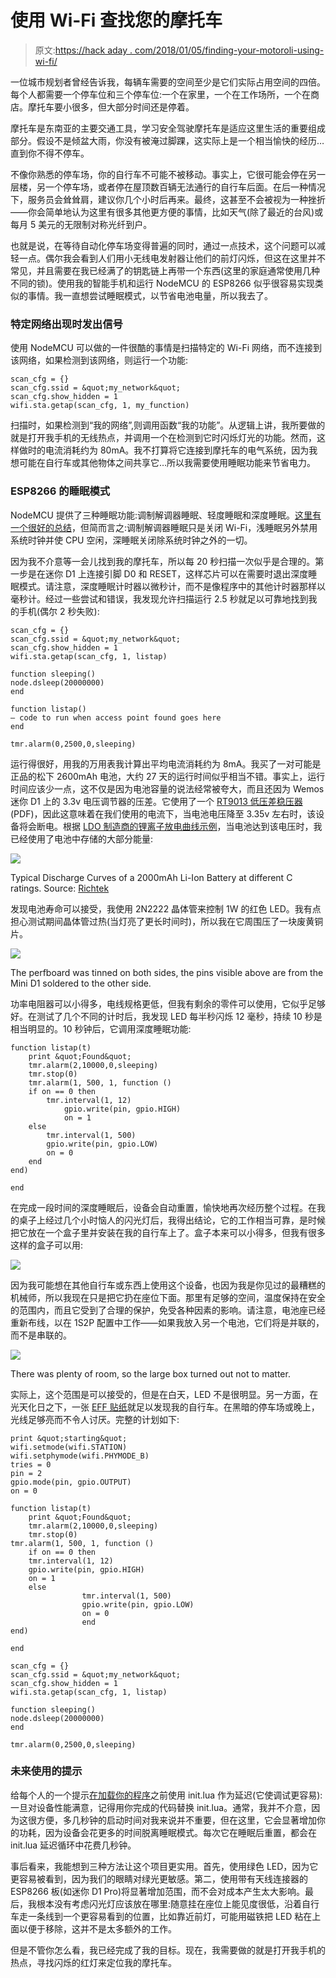 # 使用 Wi-Fi 查找您的摩托车

> 原文:[https://hack aday . com/2018/01/05/finding-your-motoroli-using-wi-fi/](https://hackaday.com/2018/01/05/finding-your-motorbike-using-wi-fi/)

一位城市规划者曾经告诉我，每辆车需要的空间至少是它们实际占用空间的四倍。每个人都需要一个停车位和三个停车位:一个在家里，一个在工作场所，一个在商店。摩托车要小很多，但大部分时间还是停着。

摩托车是东南亚的主要交通工具，学习安全驾驶摩托车是适应这里生活的重要组成部分。假设不是倾盆大雨，你没有被淹过脚踝，这实际上是一个相当愉快的经历…直到你不得不停车。

不像你熟悉的停车场，你的自行车不可能不被移动。事实上，它很可能会停在另一层楼，另一个停车场，或者停在屋顶数百辆无法通行的自行车后面。在后一种情况下，服务员会耸耸肩，建议你几个小时后再来。最终，这甚至不会被视为一种挫折——你会简单地认为这里有很多其他更方便的事情，比如天气(除了最近的台风)或每月 5 美元的无限制对称光纤到户。

也就是说，在等待自动化停车场变得普遍的同时，通过一点技术，这个问题可以减轻一点。偶尔我会看到人们用小无线电发射器让他们的前灯闪烁，但这在这里并不常见，并且需要在我已经满了的钥匙链上再带一个东西(这里的家庭通常使用几种不同的锁)。使用我的智能手机和运行 NodeMCU 的 ESP8266 似乎很容易实现类似的事情。我一直想尝试睡眠模式，以节省电池电量，所以我去了。

### 特定网络出现时发出信号

使用 NodeMCU 可以做的一件很酷的事情是扫描特定的 Wi-Fi 网络，而不连接到该网络，如果检测到该网络，则运行一个功能:

```
scan_cfg = {}
scan_cfg.ssid = &quot;my_network&quot;
scan_cfg.show_hidden = 1
wifi.sta.getap(scan_cfg, 1, my_function)
```

扫描时，如果检测到“我的网络”,则调用函数“我的功能”。从逻辑上讲，我所要做的就是打开我手机的无线热点，并调用一个在检测到它时闪烁灯光的功能。然而，这样做时的电流消耗约为 80mA。我不打算将它连接到摩托车的电气系统，因为我想可能在自行车或其他物体之间共享它…所以我需要使用睡眠功能来节省电力。

### ESP8266 的睡眠模式

NodeMCU 提供了三种睡眠功能:调制解调器睡眠、轻度睡眠和深度睡眠。[这里有一个很好的总结](http://www.losant.com/blog/making-the-esp8266-low-powered-with-deep-sleep)，但简而言之:调制解调器睡眠只是关闭 Wi-Fi，浅睡眠另外禁用系统时钟并使 CPU 空闲，深睡眠关闭除系统时钟之外的一切。

因为我不介意等一会儿找到我的摩托车，所以每 20 秒扫描一次似乎是合理的。第一步是在迷你 D1 上连接引脚 D0 和 RESET，这样芯片可以在需要时退出深度睡眠模式。请注意，深度睡眠计时器以微秒计，而不是像程序中的其他计时器那样以毫秒计。经过一些尝试和错误，我发现允许扫描运行 2.5 秒就足以可靠地找到我的手机(偶尔 2 秒失败):

```
scan_cfg = {}
scan_cfg.ssid = &quot;my_network&quot;
scan_cfg.show_hidden = 1
wifi.sta.getap(scan_cfg, 1, listap)

function sleeping()
node.dsleep(20000000)
end

function listap()
– code to run when access point found goes here
end

tmr.alarm(0,2500,0,sleeping)
```

运行得很好，用我的万用表我计算出平均电流消耗约为 8mA。我买了一对可能是正品的松下 2600mAh 电池，大约 27 天的运行时间似乎相当不错。事实上，运行时间应该少一点，这不仅是因为电池容量的说法经常被夸大，而且还因为 Wemos 迷你 D1 上的 3.3v 电压调节器的压差。它使用了一个 [RT9013 低压差稳压器](http://www.richtek.com/assets/product_file/RT9013/DS9013-10.pdf) (PDF)，因此这意味着在我们使用的电流下，当电池电压降至 3.35v 左右时，该设备将会断电。根据 [LDO 制造商的锂离子放电曲线示例](http://www.richtek.com/battery-management/en/designing-liion.html)，当电池达到该电压时，我已经使用了电池中存储的大部分能量:

![](../Images/0656ddbc4acbcdfff432600486b87554.png)

Typical Discharge Curves of a 2000mAh Li-Ion Battery at different C ratings. Source: [Richtek](http://www.richtek.com/battery-management/en/designing-liion.html)

发现电池寿命可以接受，我使用 2N2222 晶体管来控制 1W 的红色 LED。我有点担心测试期间晶体管过热(当灯亮了更长时间时)，所以我在它周围压了一块废黄铜片。

![](../Images/074d188eaabe625fe69895de151ffb67.png)

The perfboard was tinned on both sides, the pins visible above are from the Mini D1 soldered to the other side.

功率电阻器可以小得多，电线规格更低，但我有剩余的零件可以使用，它似乎足够好。在测试了几个不同的计时后，我发现 LED 每半秒闪烁 12 毫秒，持续 10 秒是相当明显的。10 秒钟后，它调用深度睡眠功能:

```
function listap(t)
	print &quot;Found&quot;
	tmr.alarm(2,10000,0,sleeping)
	tmr.stop(0)
	tmr.alarm(1, 500, 1, function ()
	if on == 0 then
		tmr.interval(1, 12)
    		gpio.write(pin, gpio.HIGH)
    		on = 1
	else
		tmr.interval(1, 500)
		gpio.write(pin, gpio.LOW)
		on = 0
	end
end)

end
```

在完成一段时间的深度睡眠后，设备会自动重置，愉快地再次经历整个过程。在我的桌子上经过几个小时恼人的闪光灯后，我得出结论，它的工作相当可靠，是时候把它放在一个盒子里并安装在我的自行车上了。盒子本来可以小得多，但我有很多这样的盒子可以用:

![](../Images/722be1991017f75cc60f97311fdafe32.png)

因为我可能想在其他自行车或东西上使用这个设备，也因为我是你见过的最糟糕的机械师，所以我现在只是把它扔在座位下面。那里有足够的空间，温度保持在安全的范围内，而且它受到了合理的保护，免受各种因素的影响。请注意，电池座已经重新布线，以在 1S2P 配置中工作——如果我放入另一个电池，它们将是并联的，而不是串联的。

![](../Images/65b7d765df0f0fcc3d2680eb36a08f3c.png)

There was plenty of room, so the large box turned out not to matter.

实际上，这个范围是可以接受的，但是在白天，LED 不是很明显。另一方面，在光天化日之下，一张 [EFF 贴纸](http://supporters.eff.org/shop/eff-sticker-pack)就足以发现我的自行车。在黑暗的停车场或晚上，光线足够亮而不令人讨厌。完整的计划如下:

```
print &quot;starting&quot;
wifi.setmode(wifi.STATION)
wifi.setphymode(wifi.PHYMODE_B)
tries = 0
pin = 2
gpio.mode(pin, gpio.OUTPUT)
on = 0

function listap(t)
	print &quot;Found&quot;
	tmr.alarm(2,10000,0,sleeping)
	tmr.stop(0)
tmr.alarm(1, 500, 1, function ()
	if on == 0 then
	tmr.interval(1, 12)
    gpio.write(pin, gpio.HIGH)
    on = 1
	else
				tmr.interval(1, 500)
				gpio.write(pin, gpio.LOW)
				on = 0
				end
end)

end

scan_cfg = {}
scan_cfg.ssid = &quot;my_network&quot;
scan_cfg.show_hidden = 1
wifi.sta.getap(scan_cfg, 1, listap)

function sleeping()
node.dsleep(20000000)
end

tmr.alarm(0,2500,0,sleeping)
```

### 未来使用的提示

给每个人的一个提示[在加载你的程序](http://davidjohntaylor.co.uk/index.php/2015/07/30/avoid-init-lua-hell)之前使用 init.lua 作为延迟(它使调试更容易):一旦对设备性能满意，记得用你完成的代码替换 init.lua。通常，我并不介意，因为这很方便，多几秒钟的启动时间对我来说并不重要，但在这里，它会显著增加你的功耗，因为设备会花更多的时间脱离睡眠模式。每次它在睡眠后重置，都会在 init.lua 延迟循环中花费几秒钟。

事后看来，我能想到三种方法让这个项目更实用。首先，使用绿色 LED，因为它更容易被看到，因为我们的眼睛对绿光更敏感。第二，使用带有天线连接器的 ESP8266 板(如迷你 D1 Pro)将显著增加范围，而不会对成本产生太大影响。最后，我根本没有考虑闪光灯应该放在哪里:随意挂在座位上能见度很低，沿着自行车走一条线到一个更容易看到的位置，比如靠近前灯，可能用磁铁把 LED 粘在上面以便于移除，这并不是太多额外的工作。

但是不管你怎么看，我已经完成了我的目标。现在，我需要做的就是打开我手机的热点，寻找闪烁的红灯来定位我的摩托车。